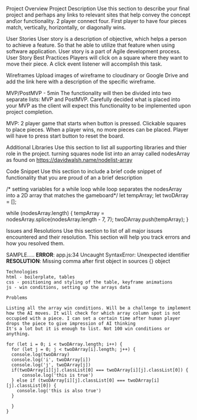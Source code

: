 Project Overview
Project Description
Use this section to describe your final project and perhaps any links to relevant sites that help convey the concept and\or functionality.
2 player connect four. First player to have four pieces match, vertically, horizontally, or diagonally wins.

User Stories
User story is a description of objective, which helps a person to achieve a feature. So that he able to utilize that feature when using software application. User story is a part of Agile development process.
User Story Best Practices
Players will click on a square where they want to move their piece. A click event listener will accomplish this task.

Wireframes
Upload images of wireframe to cloudinary or Google Drive and add the link here with a description of the specific wireframe.

MVP/PostMVP - 5min
The functionality will then be divided into two separate lists: MVP and PostMVP. Carefully decided what is placed into your MVP as the client will expect this functionality to be implemented upon project completion.

MVP: 2 player game that starts when button is pressed. Clickable squares to place pieces. When a player wins, no more pieces can be placed. Player will have to press start button to reset the board.

Additional Libraries
Use this section to list all supporting libraries and thier role in the project.
turning squares node list into an array called nodesArray as found on https://davidwalsh.name/nodelist-array

Code Snippet
Use this section to include a brief code snippet of functionality that you are proud of an a brief description

/* setting variables for a while loop
while loop separates the nodesArray into a 2D array that matches the gameboard*/
let tempArray;
let twoDArray = [];

while (nodesArray.length) {
  tempArray = nodesArray.splice(nodesArray.length - 7, 7);
  twoDArray.push(tempArray);
}

Issues and Resolutions
Use this section to list of all major issues encountered and their resolution. This section will help you track errors and how you resolved them.

SAMPLE.....
**ERROR**: app.js:34 Uncaught SyntaxError: Unexpected identifier
**RESOLUTION**: Missing comma after first object in sources {} object

	Technologies
	html - boilerplate, tables
	css - positioning and styling of the table, keyframe animations
	js - win conditions, setting up the arrays data

	Problems

	Listing all the array win conditions. Will be a challenge to implement how the AI moves. It will check for which array column spot is not occupied with a piece. I can set a certain time after human player drops the piece to give impression of AI thinking
	It's a lot but it is enough to list. Not 100 win conditions or anything.

	for (let i = 0; i < twoDArray.length; i++) {
	  for (let j = 0; j < twoDArray[i].length; j++) {
	  console.log(twoDArray)
	  console.log('i', twoDArray[i])
	  console.log('j', twoDArray[j])
	  if(twoDArray[i][j].classList[0] === twoDArray[i][j].classList[0]) {
	      console.log('this is true')
	  } else if (twoDArray[i][j].classList[0] === twoDArray[i][j].classList[0]) {
	    console.log('this is also true')
	  }

	  }
	}

